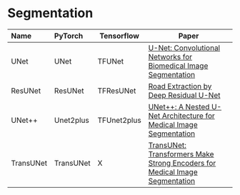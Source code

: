 # Segmentation

| Name    | PyTorch   | Tensorflow  | Paper                                                                                                  |
|:--------|:----------|-------------|--------------------------------------------------------------------------------------------------------|
| UNet    | UNet      | TFUNet      | [U-Net: Convolutional Networks for Biomedical Image Segmentation](https://arxiv.org/abs/1505.04597)    |
| ResUNet | ResUNet   | TFResUNet   | [Road Extraction by Deep Residual U-Net](https://arxiv.org/abs/1711.10684)                             |
| UNet++  | Unet2plus | TFUnet2plus | [UNet++: A Nested U-Net Architecture for Medical Image Segmentation](https://arxiv.org/abs/1807.10165) |
| TransUNet | TransUNet | X | [TransUNet: Transformers Make Strong Encoders for Medical Image Segmentation](https://arxiv.org/abs/2102.04306)|

